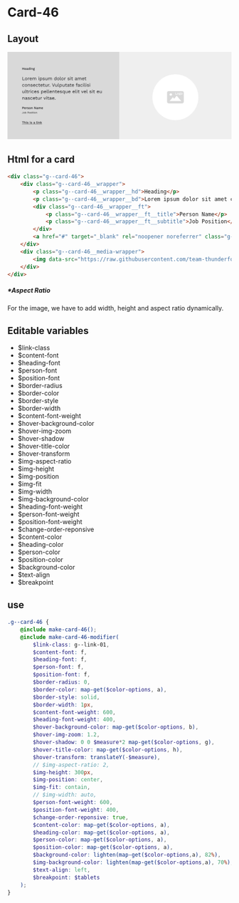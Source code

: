 # Card-46

## Layout

![alt text][card-46]

[card-46]: /src/img/global-components/card/card-46.jpg

## Html for a card

```html
<div class="g--card-46">
    <div class="g--card-46__wrapper">
        <p class="g--card-46__wrapper__hd">Heading</p>
        <p class="g--card-46__wrapper__bd">Lorem ipsum dolor sit amet consectetur. Vulputate facilisi ultrices pellentesque elit vel sit eu nascetur vitae.</p>
        <div class="g--card-46__wrapper__ft">
            <p class="g--card-46__wrapper__ft__title">Person Name</p>
            <p class="g--card-46__wrapper__ft__subtitle">Job Position</p>
        </div>
        <a href="#" target="_blank" rel="noopener noreferrer" class="g--card-46__wrapper__link">This is a link</a>
    </div>
    <div class="g--card-46__media-wrapper">
        <img data-src="https://raw.githubusercontent.com/team-thunderfoot/ui/main/src/img/global-components/rounded-img-placeholder.png" src="/src/img/global-components/placeholder.jpg" alt="alt text" class="g--card-46__media-wrapper__media g--lazy-01" />
    </div>
</div>
```

##### \*Aspect Ratio

For the image, we have to add width, height and aspect ratio dynamically.

## Editable variables

- $link-class
- $content-font
- $heading-font
- $person-font
- $position-font
- $border-radius
- $border-color
- $border-style
- $border-width
- $content-font-weight
- $hover-background-color
- $hover-img-zoom
- $hover-shadow
- $hover-title-color
- $hover-transform
- $img-aspect-ratio
- $img-height
- $img-position
- $img-fit
- $img-width
- $img-background-color
- $heading-font-weight
- $person-font-weight
- $position-font-weight
- $change-order-reponsive
- $content-color
- $heading-color
- $person-color
- $position-color
- $background-color
- $text-align
- $breakpoint

## use

```scss
.g--card-46 {
    @include make-card-46();
    @include make-card-46-modifier(
        $link-class: g--link-01,
        $content-font: f,
        $heading-font: f,
        $person-font: f,
        $position-font: f,
        $border-radius: 0,
        $border-color: map-get($color-options, a),
        $border-style: solid,
        $border-width: 1px,
        $content-font-weight: 600,
        $heading-font-weight: 400,
        $hover-background-color: map-get($color-options, b),
        $hover-img-zoom: 1.2,
        $hover-shadow: 0 0 $measure*2 map-get($color-options, g),
        $hover-title-color: map-get($color-options, h),
        $hover-transform: translateY(-$measure),
        // $img-aspect-ratio: 2,
        $img-height: 300px,
        $img-position: center,
        $img-fit: contain,
        // $img-width: auto,
        $person-font-weight: 600,
        $position-font-weight: 400,
        $change-order-reponsive: true,
        $content-color: map-get($color-options, a),
        $heading-color: map-get($color-options, a),
        $person-color: map-get($color-options, a),
        $position-color: map-get($color-options, a),
        $background-color: lighten(map-get($color-options,a), 82%),
        $img-background-color: lighten(map-get($color-options,a), 70%),
        $text-align: left,
        $breakpoint: $tablets
    );
}
```
